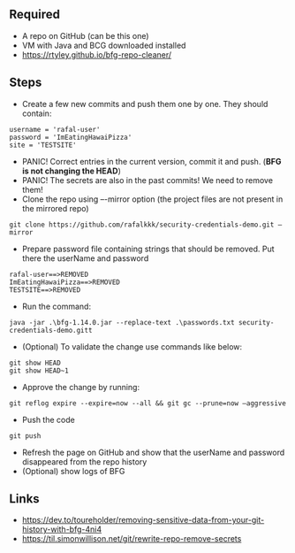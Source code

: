 ## Required
- A repo on GitHub (can be this one)
- VM with Java and BCG downloaded installed
- https://rtyley.github.io/bfg-repo-cleaner/

## Steps
- Create a few new commits and push them one by one. They should contain:
```
username = 'rafal-user'
password = 'ImEatingHawaiPizza'
site = 'TESTSITE'
```
- PANIC! Correct entries in the current version, commit it and push. (**BFG is not changing the HEAD**)
- PANIC! The secrets are also in the past commits! We need to remove them!
- Clone the repo using –-mirror option (the project files are not present in the mirrored repo)
```
git clone https://github.com/rafalkkk/security-credentials-demo.git –mirror
```
- Prepare password file containing strings that should be removed. Put there the userName and password
```
rafal-user==>REMOVED
ImEatingHawaiPizza==>REMOVED
TESTSITE==>REMOVED
```
- Run the command:
```
java -jar .\bfg-1.14.0.jar --replace-text .\passwords.txt security-credentials-demo.gitt
```
- (Optional) To validate the change use commands like below:
```
git show HEAD
git show HEAD~1
```
- Approve the change by running:
```
git reflog expire --expire=now --all && git gc --prune=now –aggressive
```
- Push the code
```
git push
```
- Refresh the page on GitHub and show that the userName and password disappeared from the repo history
- (Optional) show logs of BFG

## Links
- https://dev.to/toureholder/removing-sensitive-data-from-your-git-history-with-bfg-4ni4
- https://til.simonwillison.net/git/rewrite-repo-remove-secrets
